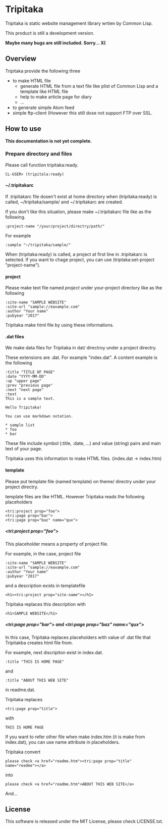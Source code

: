 # Tripitaka

Tripitaka is static website management library wrtien by Common Lisp.

This product is still a development version.

__Maybe many bugs are still included. Sorry... X(__

## Overview

Tripitaka provide the following three

* to make HTML file
    * generate HTML file from a text file like plist of Common Lisp and a template like HTML file
    * help to make article page for diary
    * ...
* to generate simple Atom feed
* simple ftp-client (However this still dose not support FTP over SSL.

## How to use
__This documentation is not yet complete.__

### Prepare directory and files

Please call function tripitaka:ready.

    CL-USER> (tripitala:ready)

#### ~/.tripitakarc

If .tripitakarc file dosen't exist at home directory when (tripitaka:ready) is called, ~/tripitaka/sample/ and ~/.tripitakarc are created.

If you don't like this situation, please make ~/.tripitakarc file like as the following.

    :project-name "/your/project/directry/path/"

For example

    :sample "~/tripitaka/sample/"

When (tripitaka:ready) is called, a project at first line in .tripitakarc is selected. If you want to chage project, you can use (triptaka:set-project "project-name").

#### project

Please make text file named _project_ under your-project directory like as the following

    :site-name "SAMPLE WEBSITE"
    :site-url "sample://eaxample.com"
    :author "Your name"
    :pubyear "2017"

Tripitaka make html file by using these informations.

#### .dat files

We make data files for Tripitaka in dat/ directroy under a project directry.

These extensions are .dat. For example "index.dat". A content example is the following

    :title "TITLE OF PAGE"
    :date "YYYY-MM-DD"
    :up "upper page"
    :prev "previous page"
    :next "next page"
    :text
    This is a sample text.

    Hello Tripitaka!

    You can use markdown notation.

    * sample list
    * foo
    * bar

These file include symbol (:title, :date, ...) and value (string) pairs and main text of your page.

Tripitaka uses this information to make HTML files. (index.dat -&gt; index.htm)

#### template

Please put template file (named template) on theme/ directry under your project directry.

template files are like HTML. However Tripitaka reads the following placeholders

    <tri:project prop="foo">
    <tri:page prop="bar">
    <tri:page prop="baz" name="qux">

##### &lt;tri:project prop="foo"&gt;

This placeholder means a property of project file.

For example, in the case, project file

    :site-name "SAMPLE WEBSITE"
    :site-url "sample://eaxample.com"
    :author "Your name"
    :pubyear "2017"

and  a description exists in templatefile

    <h1><tri:project prop="site-name"></h1>

Tripitaka replaces this description with

    <h1>SAMPLE WEBSITE</h1>

##### &lt;tri:page prop="bar"&gt; and &lt;tri:page prop="baz" name="qux"&gt;

In this case, Tripitaka replaces placeholders with value of .dat file that Tripitakba creates html file from.

For example, next discripiton exist in index.dat.

    :title "THIS IS HOME PAGE"

and

    :title "ABOUT THIS WEB SITE"

in readme.dat.

Tripitaka replaces

    <tri:page prop="title">

with

    THIS IS HOME PAGE

If you want to refer other file when make index.htm (it is make from index.dat), you can use name attribute in placeholders.

Tripitaka convert

    please check <a href="readme.htm"><tri:page prop="title" name="readme"></a>

into

    please check <a href="readme.htm">ABOUT THIS WEB SITE</a>

And...


## License

This software is released under the MIT License, please check LICENSE.txt.
